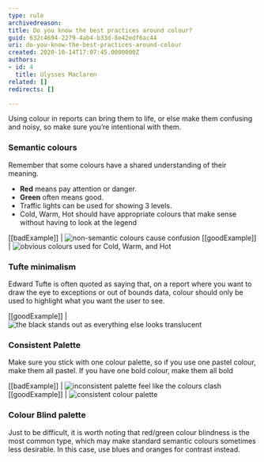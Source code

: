 ```yaml
---
type: rule
archivedreason: 
title: Do you know the best practices around colour?
guid: 632c4694-2279-4ab4-b33d-8e42edf6ac44
uri: do-you-know-the-best-practices-around-colour
created: 2020-10-14T17:07:45.0000000Z
authors:
- id: 4
  title: Ulysses Maclaren
related: []
redirects: []

---
```


Using colour in reports can bring them to life, or else make them confusing and noisy, so make sure you’re intentional with them.

<!--endintro-->

### Semantic colours

Remember that some colours have a shared understanding of their meaning.

* **Red** means pay attention or danger.
* **Green** often means good.
* Traffic lights can be used for showing 3 levels.
* Cold, Warm, Hot should have appropriate colours that make sense without having to look at the legend


[[badExample]]
| ![non-semantic colours cause confusion](colours-powerbi-bad.jpg)
[[goodExample]]
| ![obvious colours used for Cold, Warm, and Hot](colours-powerbi-good.jpg)
### Tufte minimalism

Edward Tufte is often quoted as saying that, on a report where you want to draw the eye to exceptions or out of bounds data, colour should only be used to highlight what you want the user to see.

[[goodExample]]
| ![the black stands out as everything else looks translucent](tufte-good.png)
### Consistent Palette

Make sure you stick with one colour palette, so if you use one pastel colour, make them all pastel. If you have one bold colour, make them all bold

[[badExample]]
| ![inconsistent palette feel like the colours clash](pallete-bad.jpg)
[[goodExample]]
| ![consistent colour palette](pallete-good.jpg)
### Colour Blind palette

Just to be difficult, it is worth noting that red/green colour blindness is the most common type, which may make standard semantic colours sometimes less desirable. In this case, use blues and oranges for contrast instead.

